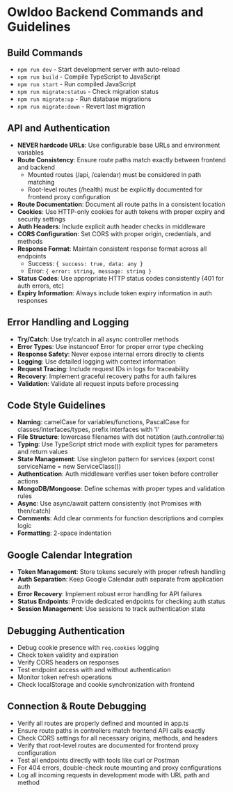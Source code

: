# Owldoo Backend Commands and Guidelines

## Build Commands
- `npm run dev` - Start development server with auto-reload
- `npm run build` - Compile TypeScript to JavaScript
- `npm run start` - Run compiled JavaScript
- `npm run migrate:status` - Check migration status
- `npm run migrate:up` - Run database migrations
- `npm run migrate:down` - Revert last migration

## API and Authentication
- **NEVER hardcode URLs**: Use configurable base URLs and environment variables
- **Route Consistency**: Ensure route paths match exactly between frontend and backend
  - Mounted routes (/api, /calendar) must be considered in path matching
  - Root-level routes (/health) must be explicitly documented for frontend proxy configuration
- **Route Documentation**: Document all route paths in a consistent location
- **Cookies**: Use HTTP-only cookies for auth tokens with proper expiry and security settings
- **Auth Headers**: Include explicit auth header checks in middleware
- **CORS Configuration**: Set CORS with proper origin, credentials, and methods
- **Response Format**: Maintain consistent response format across all endpoints
  - Success: `{ success: true, data: any }`
  - Error: `{ error: string, message: string }`
- **Status Codes**: Use appropriate HTTP status codes consistently (401 for auth errors, etc)
- **Expiry Information**: Always include token expiry information in auth responses

## Error Handling and Logging
- **Try/Catch**: Use try/catch in all async controller methods
- **Error Types**: Use instanceof Error for proper error type checking
- **Response Safety**: Never expose internal errors directly to clients
- **Logging**: Use detailed logging with context information
- **Request Tracing**: Include request IDs in logs for traceability
- **Recovery**: Implement graceful recovery paths for auth failures
- **Validation**: Validate all request inputs before processing

## Code Style Guidelines
- **Naming**: camelCase for variables/functions, PascalCase for classes/interfaces/types, prefix interfaces with 'I'
- **File Structure**: lowercase filenames with dot notation (auth.controller.ts)
- **Typing**: Use TypeScript strict mode with explicit types for parameters and return values
- **State Management**: Use singleton pattern for services (export const serviceName = new ServiceClass())
- **Authentication**: Auth middleware verifies user token before controller actions
- **MongoDB/Mongoose**: Define schemas with proper types and validation rules
- **Async**: Use async/await pattern consistently (not Promises with then/catch)
- **Comments**: Add clear comments for function descriptions and complex logic
- **Formatting**: 2-space indentation

## Google Calendar Integration
- **Token Management**: Store tokens securely with proper refresh handling
- **Auth Separation**: Keep Google Calendar auth separate from application auth
- **Error Recovery**: Implement robust error handling for API failures
- **Status Endpoints**: Provide dedicated endpoints for checking auth status
- **Session Management**: Use sessions to track authentication state

## Debugging Authentication
- Debug cookie presence with `req.cookies` logging
- Check token validity and expiration
- Verify CORS headers on responses
- Test endpoint access with and without authentication
- Monitor token refresh operations
- Check localStorage and cookie synchronization with frontend

## Connection & Route Debugging
- Verify all routes are properly defined and mounted in app.ts
- Ensure route paths in controllers match frontend API calls exactly
- Check CORS settings for all necessary origins, methods, and headers
- Verify that root-level routes are documented for frontend proxy configuration
- Test all endpoints directly with tools like curl or Postman
- For 404 errors, double-check route mounting and proxy configurations
- Log all incoming requests in development mode with URL path and method